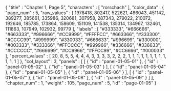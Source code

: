 {
  "title" : "Chapter 1, Page 5",
  "characters" : [
    "rorschach"
  ],
  "color_data" : {
    "page_num" : 5,
    "raw_values" : [
      1978418,
      802417,
      522621,
      486043,
      451142,
      389277,
      385661,
      335986,
      320681,
      307958,
      287343,
      279022,
      210072,
      192646,
      185785,
      173864,
      158609,
      151109,
      141538,
      135314,
      134967,
      132461,
      111863,
      107949,
      102932,
      99779
    ],
    "labels" : [
      "#333333",
      "#666666",
      "#663333",
      "#996666",
      "#CC9999",
      "#FFFFCC",
      "#663366",
      "#333300",
      "#CCCC99",
      "#999999",
      "#330033",
      "#666633",
      "#996699",
      "#330000",
      "#003333",
      "#333366",
      "#FFCCCC",
      "#999966",
      "#336666",
      "#336633",
      "#CCCCCC",
      "#666699",
      "#CC9966",
      "#FFCC99",
      "#CC6666",
      "#000033"
    ],
    "percent_values" : [
      20,
      8,
      5,
      5,
      4,
      4,
      4,
      3,
      3,
      3,
      3,
      2,
      2,
      2,
      1,
      1,
      1,
      1,
      1,
      1,
      1,
      1,
      1,
      1,
      1,
      1
    ]
  },
  "col_layout" : 3,
  "panels" : [
    [
      {
        "id" : "panel-01-05-01"
      },
      {
        "id" : "panel-01-05-02"
      },
      {
        "id" : "panel-01-05-03"
      }
    ],
    [
      {
        "id" : "panel-01-05-04"
      },
      {
        "id" : "panel-01-05-05"
      },
      {
        "id" : "panel-01-05-06"
      }
    ],
    [
      {
        "id" : "panel-01-05-07"
      },
      {
        "id" : "panel-01-05-08"
      },
      {
        "id" : "panel-01-05-09"
      }
    ]
  ],
  "chapter_num" : 1,
  "weight" : 105,
  "page_num" : 5,
  "id" : "page-01-05"
}
